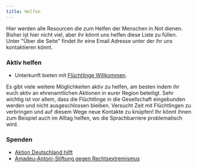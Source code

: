 ```yaml
---
title: Helfen
---
```


Hier werden alle Resourcen die zum Helfen der Menschen in Not dienen. Bisher ist hier nicht viel, aber ihr könnt uns helfen diese Liste zu füllen. Unter "Über die Seite" findet ihr eine Email Adresse unter der ihr uns kontaktieren könnt.

### Aktiv helfen
* Unterkunft bieten mit [Flüchtlinge Willkommen](http://www.fluechtlinge-willkommen.de).

Es gibt viele weitere Möglichkeiten aktiv zu helfen, am besten indem ihr euch aktiv an ehrenamtlichen Aktionen in eurer Region beteiligt. Sehr wichtig ist vor allem, dass die Flüchtlinge in die Gesellschaft eingebunden werden und nicht ausgeschlossen bleiben. Versucht Zeit mit Flüchtlingen zu verbringen und auf diesem Wege neue Kontakte zu knüpfen! Ihr könnt ihnen zum Beispiel auch im Alltag helfen, wo die Sprachbarriere problematisch wird.

### Spenden
* [Aktion Deutschland hilft](http://www.aktion-deutschland-hilft.de/)
* [Amadeu-Antoni-Stiftung gegen Rechtsextremismus](http://www.amadeu-antonio-stiftung.de/)

